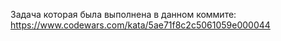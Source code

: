 Задача которая была выполнена в данном коммите: https://www.codewars.com/kata/5ae71f8c2c5061059e000044